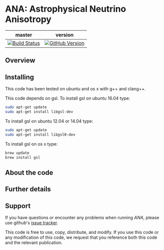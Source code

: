 ANA: Astrophysical Neutrino Anisotropy
=
| master | version | 
|:------:|:-------:|
|[![Build Status](https://travis-ci.org/PeterDenton/ANA.svg?branch=master)](https://travis-ci.org/PeterDenton/ANA)|[![GitHub Version](https://badge.fury.io/gh/PeterDenton%2FANA.svg)](http://badge.fury.io/gh/PeterDenton%2FANA)|

## Overview

## Installing
This code has been tested on ubuntu and os x with g++ and clang++.

This code depends on gsl.
To install gsl on ubuntu 16.04 type:
```sh
sudo apt-get update
sudo apt-get install libgsl-dev
```
To install gsl on ubuntu 12.04 or 14.04 type:
```sh
sudo apt-get update
sudo apt-get install libgsl0-dev
```
To install gsl on os x type:
```sh
brew update
brew install gsl
```


## About the code

## Further details

## Support
If you have questions or encounter any problems when running *ANA*, please use github's [issue tracker](https://github.com/PeterDenton/ANA/issues).

This code is free to use, copy, distribute, and modify.
If you use this code or any modification of this code, we request that you reference both this code and the relevant publication.
